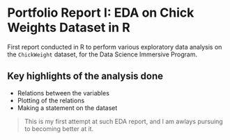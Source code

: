 # Portfolio Report I: EDA on Chick Weights Dataset in R

First report conducted in R to perform various exploratory data analysis on the `ChickWeight` dataset, for the Data Science Immersive Program.

## Key highlights of the analysis done

* Relations between the variables
* Plotting of the relations
* Making a statement on the dataset

> This is my first attempt at such EDA report, and I am awlays pursuing to becoming better at it.
